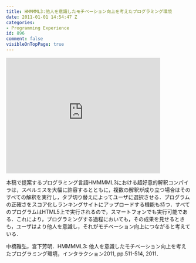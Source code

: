 ```yaml
---
title: HMMMML3:他人を意識したモチベーション向上を考えたプログラミング環境
date: 2011-01-01 14:54:47 Z
categories:
- Programming Experience
id: 896
comment: false
visibleOnTopPage: true
---
```


<iframe width="420" height="315" src="https://www.youtube.com/embed/mZ19RC09Pqs" frameborder="0" allowfullscreen></iframe>



本稿で提案するプログラミング言語HMMMML3における超好意的解釈コンパイラは，スペルミスを大幅に許容するとともに，複数の解釈が成り立つ場合はそのすべての解釈を実行し，タブ切り替えによってユーザに選択させる．プログラムの正確さをスコア化しランキングサイトにアップロードする機能も持つ．すべてのプログラムはHTML5上で実行されるので，スマートフォンでも実行可能である．これにより，プログラミングする過程においても，その成果を見せるときも，ユーザはより他人を意識し，それがモチベーション向上につながると考えている．

中橋雅弘，宮下芳明．HMMMML3: 他人を意識したモチベーション向上を考えたプログラミング環境，インタラクション2011, pp.511-514, 2011．
